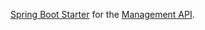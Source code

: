 [Spring Boot Starter](http://docs.spring.io/spring-boot/docs/current/reference/htmlsingle/#using-boot-starter) for the [Management API](http://www.eclipse.org/hawkbit/documentation/interfaces/management-api.html).